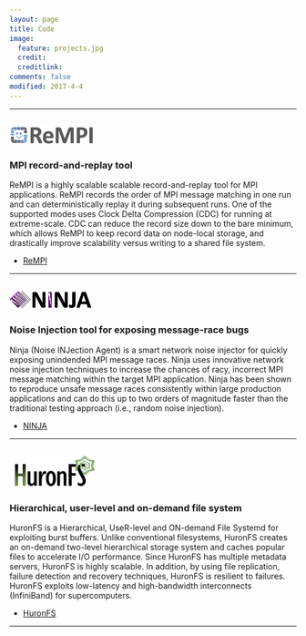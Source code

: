 ```yaml
---
layout: page
title: Code
image:
  feature: projects.jpg
  credit: 
  creditlink: 
comments: false
modified: 2017-4-4
---
```


---
## <img src="/images/logos/rempi_logo.png" width="150">
### MPI record-and-replay tool
ReMPI is a highly scalable scalable record-and-replay tool for MPI applications. ReMPI records the order of MPI message matching in one run and can deterministically replay it during subsequent runs. One of the supported modes uses Clock Delta Compression (CDC) for running at extreme-scale. CDC can reduce the record size down to the bare minimum, which allows ReMPI to keep record data on node-local storage, and drastically improve scalability versus writing to a shared file system.
- <i class="fa fa-fw fa-github"></i><a href="https://github.com/PRUNERS/ReMPI">ReMPI</a>

---
## <img src="/images/logos/NINJA_logo.png" width="150">
### Noise Injection tool for exposing message-race bugs
Ninja (Noise INJection Agent) is a smart network noise injector for quickly exposing unindended MPI message races. Ninja uses innovative network noise injection techniques to increase the chances of racy, incorrect MPI message matching within the target MPI application. Ninja has been shown to reproduce unsafe message races consistently within large production applications and can do this up to two orders of magnitude faster than the traditional testing approach (i.e., random noise injection).
- <i class="fa fa-fw fa-github"></i><a href="https://github.com/PRUNERS/NINJA">NINJA</a>

---
## <img src="/images/logos/HuronFS_logo.png" width="150"> 
### Hierarchical, user-level and on-demand file system
HuronFS is a Hierarchical, UseR-level and ON-demand File Systemd for exploiting burst buffers. Unlike conventional filesystems, HuronFS creates an on-demand two-level hierarchical storage system and caches popular files to accelerate I/O performance. Since HuronFS has multiple metadata servers, HuronFS is highly scalable. In addition, by using file replication, failure detection and recovery techniques, HuronFS is resilient to failures. HuronFS exploits low-latency and high-bandwidth interconnects (InfiniBand) for supercomputers.
- <i class="fa fa-fw fa-github"></i><a href="https://github.com/EBD-CREST/HuronFS">HuronFS</a>

---
